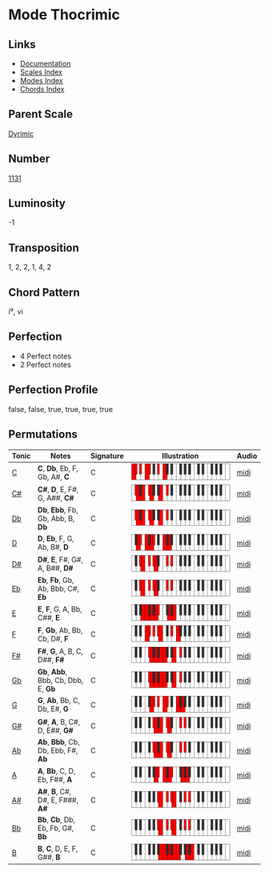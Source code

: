 # Mode Thocrimic

## Links

- [Documentation](README.md)
- [Scales Index](Scales.md)
- [Modes Index](Modes.md)
- [Chords Index](Chords.md)

## Parent Scale

[Dyrimic](ScaleDyrimic.md)

## Number

[1131](https://ianring.com/musictheory/scales/1131)

## Luminosity

-1

## Transposition

1, 2, 2, 1, 4, 2

## Chord Pattern

i⁰, vi

## Perfection

- 4 Perfect notes
- 2 Perfect notes

## Perfection Profile

false, false, true, true, true, true

## Permutations

| Tonic | Notes | Signature | Illustration | Audio |
|-------|-------|-----------|--------------|-------|
| [C](ModeCNaturalThocrimic.md) | **C**, **Db**, Eb, F, Gb, A#, **C** | C | ![CNaturalThocrimic](ModeCNaturalThocrimic.png) | [midi](https://github.com/edipermadi/music/blob/main/docs/ModeCNaturalThocrimic.mid?raw=true) |
| [C#](ModeCSharpThocrimic.md) | **C#**, **D**, E, F#, G, A##, **C#** | C | ![CSharpThocrimic](ModeCSharpThocrimic.png) | [midi](https://github.com/edipermadi/music/blob/main/docs/ModeCSharpThocrimic.mid?raw=true) |
| [Db](ModeDFlatThocrimic.md) | **Db**, **Ebb**, Fb, Gb, Abb, B, **Db** | C | ![DFlatThocrimic](ModeDFlatThocrimic.png) | [midi](https://github.com/edipermadi/music/blob/main/docs/ModeDFlatThocrimic.mid?raw=true) |
| [D](ModeDNaturalThocrimic.md) | **D**, **Eb**, F, G, Ab, B#, **D** | C | ![DNaturalThocrimic](ModeDNaturalThocrimic.png) | [midi](https://github.com/edipermadi/music/blob/main/docs/ModeDNaturalThocrimic.mid?raw=true) |
| [D#](ModeDSharpThocrimic.md) | **D#**, **E**, F#, G#, A, B##, **D#** | C | ![DSharpThocrimic](ModeDSharpThocrimic.png) | [midi](https://github.com/edipermadi/music/blob/main/docs/ModeDSharpThocrimic.mid?raw=true) |
| [Eb](ModeEFlatThocrimic.md) | **Eb**, **Fb**, Gb, Ab, Bbb, C#, **Eb** | C | ![EFlatThocrimic](ModeEFlatThocrimic.png) | [midi](https://github.com/edipermadi/music/blob/main/docs/ModeEFlatThocrimic.mid?raw=true) |
| [E](ModeENaturalThocrimic.md) | **E**, **F**, G, A, Bb, C##, **E** | C | ![ENaturalThocrimic](ModeENaturalThocrimic.png) | [midi](https://github.com/edipermadi/music/blob/main/docs/ModeENaturalThocrimic.mid?raw=true) |
| [F](ModeFNaturalThocrimic.md) | **F**, **Gb**, Ab, Bb, Cb, D#, **F** | C | ![FNaturalThocrimic](ModeFNaturalThocrimic.png) | [midi](https://github.com/edipermadi/music/blob/main/docs/ModeFNaturalThocrimic.mid?raw=true) |
| [F#](ModeFSharpThocrimic.md) | **F#**, **G**, A, B, C, D##, **F#** | C | ![FSharpThocrimic](ModeFSharpThocrimic.png) | [midi](https://github.com/edipermadi/music/blob/main/docs/ModeFSharpThocrimic.mid?raw=true) |
| [Gb](ModeGFlatThocrimic.md) | **Gb**, **Abb**, Bbb, Cb, Dbb, E, **Gb** | C | ![GFlatThocrimic](ModeGFlatThocrimic.png) | [midi](https://github.com/edipermadi/music/blob/main/docs/ModeGFlatThocrimic.mid?raw=true) |
| [G](ModeGNaturalThocrimic.md) | **G**, **Ab**, Bb, C, Db, E#, **G** | C | ![GNaturalThocrimic](ModeGNaturalThocrimic.png) | [midi](https://github.com/edipermadi/music/blob/main/docs/ModeGNaturalThocrimic.mid?raw=true) |
| [G#](ModeGSharpThocrimic.md) | **G#**, **A**, B, C#, D, E##, **G#** | C | ![GSharpThocrimic](ModeGSharpThocrimic.png) | [midi](https://github.com/edipermadi/music/blob/main/docs/ModeGSharpThocrimic.mid?raw=true) |
| [Ab](ModeAFlatThocrimic.md) | **Ab**, **Bbb**, Cb, Db, Ebb, F#, **Ab** | C | ![AFlatThocrimic](ModeAFlatThocrimic.png) | [midi](https://github.com/edipermadi/music/blob/main/docs/ModeAFlatThocrimic.mid?raw=true) |
| [A](ModeANaturalThocrimic.md) | **A**, **Bb**, C, D, Eb, F##, **A** | C | ![ANaturalThocrimic](ModeANaturalThocrimic.png) | [midi](https://github.com/edipermadi/music/blob/main/docs/ModeANaturalThocrimic.mid?raw=true) |
| [A#](ModeASharpThocrimic.md) | **A#**, **B**, C#, D#, E, F###, **A#** | C | ![ASharpThocrimic](ModeASharpThocrimic.png) | [midi](https://github.com/edipermadi/music/blob/main/docs/ModeASharpThocrimic.mid?raw=true) |
| [Bb](ModeBFlatThocrimic.md) | **Bb**, **Cb**, Db, Eb, Fb, G#, **Bb** | C | ![BFlatThocrimic](ModeBFlatThocrimic.png) | [midi](https://github.com/edipermadi/music/blob/main/docs/ModeBFlatThocrimic.mid?raw=true) |
| [B](ModeBNaturalThocrimic.md) | **B**, **C**, D, E, F, G##, **B** | C | ![BNaturalThocrimic](ModeBNaturalThocrimic.png) | [midi](https://github.com/edipermadi/music/blob/main/docs/ModeBNaturalThocrimic.mid?raw=true) |
